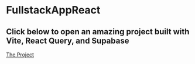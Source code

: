 # FullstackAppReact

## Click below to open an amazing project built with Vite, React Query, and Supabase

[The Project](https://hotel-wildest-oiasis.netlify.app/login)

